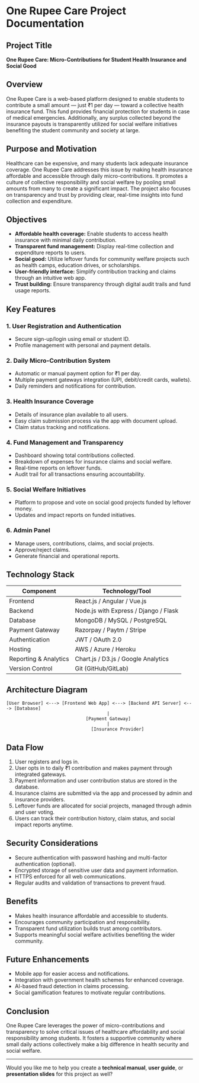 # One Rupee Care Project Documentation

## Project Title

**One Rupee Care: Micro-Contributions for Student Health Insurance and Social Good**

## Overview

One Rupee Care is a web-based platform designed to enable students to contribute a small amount — just ₹1 per day — toward a collective health insurance fund. This fund provides financial protection for students in case of medical emergencies. Additionally, any surplus collected beyond the insurance payouts is transparently utilized for social welfare initiatives benefiting the student community and society at large.

## Purpose and Motivation

Healthcare can be expensive, and many students lack adequate insurance coverage. One Rupee Care addresses this issue by making health insurance affordable and accessible through daily micro-contributions. It promotes a culture of collective responsibility and social welfare by pooling small amounts from many to create a significant impact. The project also focuses on transparency and trust by providing clear, real-time insights into fund collection and expenditure.

## Objectives

* **Affordable health coverage:** Enable students to access health insurance with minimal daily contribution.
* **Transparent fund management:** Display real-time collection and expenditure reports to users.
* **Social good:** Utilize leftover funds for community welfare projects such as health camps, education drives, or scholarships.
* **User-friendly interface:** Simplify contribution tracking and claims through an intuitive web app.
* **Trust building:** Ensure transparency through digital audit trails and fund usage reports.

## Key Features

### 1. User Registration and Authentication

* Secure sign-up/login using email or student ID.
* Profile management with personal and payment details.

### 2. Daily Micro-Contribution System

* Automatic or manual payment option for ₹1 per day.
* Multiple payment gateways integration (UPI, debit/credit cards, wallets).
* Daily reminders and notifications for contribution.

### 3. Health Insurance Coverage

* Details of insurance plan available to all users.
* Easy claim submission process via the app with document upload.
* Claim status tracking and notifications.

### 4. Fund Management and Transparency

* Dashboard showing total contributions collected.
* Breakdown of expenses for insurance claims and social welfare.
* Real-time reports on leftover funds.
* Audit trail for all transactions ensuring accountability.

### 5. Social Welfare Initiatives

* Platform to propose and vote on social good projects funded by leftover money.
* Updates and impact reports on funded initiatives.

### 6. Admin Panel

* Manage users, contributions, claims, and social projects.
* Approve/reject claims.
* Generate financial and operational reports.

## Technology Stack

| Component             | Technology/Tool                       |
| --------------------- | ------------------------------------- |
| Frontend              | React.js / Angular / Vue.js           |
| Backend               | Node.js with Express / Django / Flask |
| Database              | MongoDB / MySQL / PostgreSQL          |
| Payment Gateway       | Razorpay / Paytm / Stripe             |
| Authentication        | JWT / OAuth 2.0                       |
| Hosting               | AWS / Azure / Heroku                  |
| Reporting & Analytics | Chart.js / D3.js / Google Analytics   |
| Version Control       | Git (GitHub/GitLab)                   |

## Architecture Diagram

```
[User Browser] <---> [Frontend Web App] <---> [Backend API Server] <---> [Database]
                                      |
                              [Payment Gateway]
                                      |
                                [Insurance Provider]
```

## Data Flow

1. User registers and logs in.
2. User opts in to daily ₹1 contribution and makes payment through integrated gateways.
3. Payment information and user contribution status are stored in the database.
4. Insurance claims are submitted via the app and processed by admin and insurance providers.
5. Leftover funds are allocated for social projects, managed through admin and user voting.
6. Users can track their contribution history, claim status, and social impact reports anytime.

## Security Considerations

* Secure authentication with password hashing and multi-factor authentication (optional).
* Encrypted storage of sensitive user data and payment information.
* HTTPS enforced for all web communications.
* Regular audits and validation of transactions to prevent fraud.

## Benefits

* Makes health insurance affordable and accessible to students.
* Encourages community participation and responsibility.
* Transparent fund utilization builds trust among contributors.
* Supports meaningful social welfare activities benefiting the wider community.

## Future Enhancements

* Mobile app for easier access and notifications.
* Integration with government health schemes for enhanced coverage.
* AI-based fraud detection in claims processing.
* Social gamification features to motivate regular contributions.

## Conclusion

One Rupee Care leverages the power of micro-contributions and transparency to solve critical issues of healthcare affordability and social responsibility among students. It fosters a supportive community where small daily actions collectively make a big difference in health security and social welfare.

---

Would you like me to help you create a **technical manual**, **user guide**, or **presentation slides** for this project as well?
